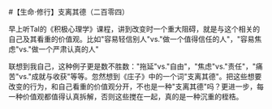 #【生命⋅修行】支离其德（二百零四）

早上听Tal的《积极心理学》课程，讲到改变时一个重大阻碍，就是与这个相关的自己及其看重的价值观。比如"容易轻信别人"vs."做一个值得信任的人"，"容易焦虑"vs."做一个严肃认真的人"

联想到我自己，这种例子更是数不胜数："拖延"vs."自由"，"焦虑"vs."责任"，"痛苦"vs."成就与收获"等等。忽然想到《庄子》中的一个词"支离其德"。把这些想要改变的行为，和自己看重的价值观分开，不也是一种"支离其德"吗？更进一步，每一种价值观都值得认真拆解，否则这些搅在一起，真的是一种沉重的桎梏。
